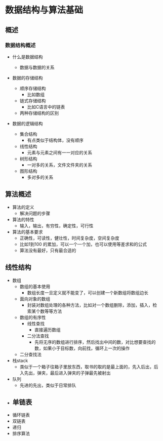 # 数据结构与算法基础

## 概述

### 数据结构概述

- 什么是数据结构
  - 数据与数据的关系

- 数据的存储结构
  - 顺序存储结构
    - 比如数组
  - 链式存储结构
    - 比如C语言中的链表 
  - 两种存储结构的区别

- 数据的逻辑结构
  - 集合结构
    - 有点类似于结构体，没有顺序
  - 线性结构
    - 元素与元素之间有一一对应的关系
  - 树形结构
    - 一对多的关系，文件文件夹的关系
  - 图形结构
    - 多对多的关系

## 算法概述

- 算法的定义
  - 解决问题的步骤
- 算法的特性
  - 输入，输出，有穷性，确定性，可行性
- 算法的基本要求
  - 正确性，可读性，健壮性，时间复杂度，空间复杂度
  - 比如1到100 的累加，可以一个一个加，也可以使用等差求和的公式
  - 算法没有最好，只有最合适的

## 线性结构

- 数组
  - 数组的基本使用
    - 数组长度一旦定义就不能变了，可以创建一个新数组将数组边长
  - 面向对象的数组
    - 封装对数组处理的各种方法，比如对一个数组删除，添加，插入，检索某个数等等方法 
  - 数组的有序性
    - 线性查找
      - 直接遍历数组
    - 二分法查找
      - 先将无序的数组进行排序，然后找出中间的数，对比想要查找的数，如果小于目标数，向前找，循环上一次的操作 
  - 二分查找法
- 栈stack
  - 类似于一个箱子往箱子里放东西，取书的取的是最上面的，先入后出，后入先出，弹夹，最后进入弹夹的子弹最先被射出
- 队列
  - 先进的先出，类似于日常排队
- 单链表
  - 
- 循环链表
- 双链表
- 递归
- 排序算法
